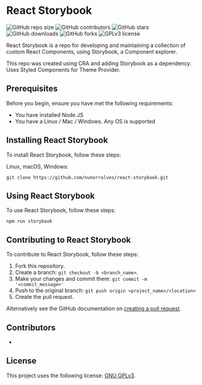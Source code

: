 # React Storybook

![GitHub repo size](https://img.shields.io/github/repo-size/nunorralves/react-storybook)
![GitHub contributors](https://img.shields.io/github/contributors/nunorralves/react-storybook)
![GitHub stars](https://img.shields.io/github/stars/nunorralves/react-storybook)
![GitHub downloads](https://img.shields.io/github/downloads/nunorralves/react-storybook/total)
![GitHub forks](https://img.shields.io/github/forks/nunorralves/react-storybook)
![GPLv3 license](https://img.shields.io/github/license/nunorralves/react-storybook)

React Storybook is a repo for developing and maintaining a collection of custom React Components, using Storybook, a Component explorer.

This repo was created using CRA and adding Storybook as a dependency. Uses Styled Components for Theme Provider.

## Prerequisites

Before you begin, ensure you have met the following requirements:
* You have installed Node.JS
* You have a Linux / Mac / Windows. Any OS is supported

## Installing React Storybook

To install React Storybook, follow these steps:

Linux, macOS, Windows:

`git clone https://github.com/nunorralves/react-storybook.git`

## Using React Storybook

To use React Storybook, follow these steps:

`npm run storybook`

## Contributing to React Storybook

To contribute to React Storybook, follow these steps:

1. Fork this repository.
2. Create a branch: `git checkout -b <branch_name>`.
3. Make your changes and commit them: `git commit -m '<commit_message>'`
4. Push to the original branch: `git push origin <project_name>/<location>`
5. Create the pull request.

Alternatively see the GitHub documentation on [creating a pull request](https://help.github.com/en/github/collaborating-with-issues-and-pull-requests/creating-a-pull-request).

## Contributors

<!--- Thanks to the following people who have contributed to this project:
* 
--->
* 

<!--- ## Contact --->
<!--- If you want to contact me you can reach me at <>. -->

## License

This project uses the following license: [GNU GPLv3](<https://github.com/nunorralves/react-storybook/blob/master/LICENSE.md>).